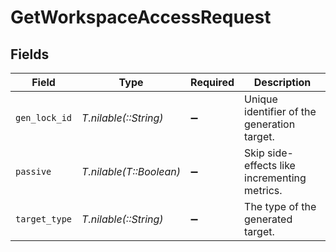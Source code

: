 # GetWorkspaceAccessRequest


## Fields

| Field                                        | Type                                         | Required                                     | Description                                  |
| -------------------------------------------- | -------------------------------------------- | -------------------------------------------- | -------------------------------------------- |
| `gen_lock_id`                                | *T.nilable(::String)*                        | :heavy_minus_sign:                           | Unique identifier of the generation target.  |
| `passive`                                    | *T.nilable(T::Boolean)*                      | :heavy_minus_sign:                           | Skip side-effects like incrementing metrics. |
| `target_type`                                | *T.nilable(::String)*                        | :heavy_minus_sign:                           | The type of the generated target.            |